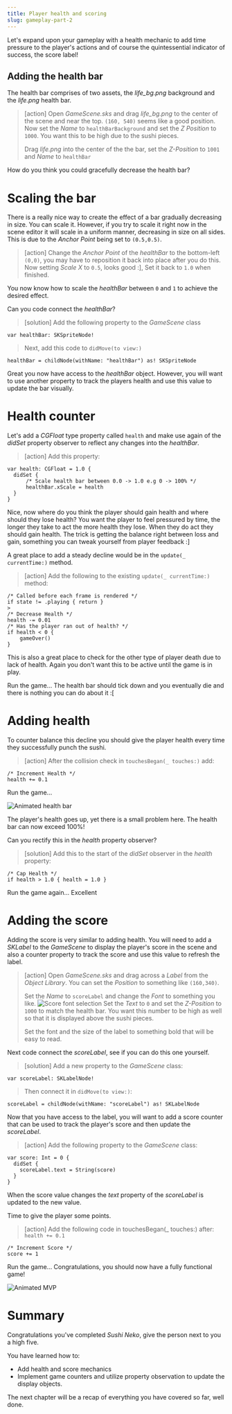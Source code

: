 ```yaml
---
title: Player health and scoring
slug: gameplay-part-2
---
```


Let's expand upon your gameplay with a health mechanic to add time pressure to the player's actions and of course the quintessential indicator of success, the score label!

## Adding the health bar

The health bar comprises of two assets, the *life_bg.png* background and the *life.png* health bar.

> [action]
> Open *GameScene.sks* and drag *life_bg.png* to the center of the scene and near the top.
> `(160, 540)` seems like a good position. Now set the *Name* to `healthBarBackground` and
> set the *Z Position* to `1000`. You want this to be high due to the sushi pieces.
>
> Drag *life.png* into the center of the the bar, set the *Z-Position* to `1001` and *Name* to `healthBar`
>

How do you think you could gracefully decrease the health bar?

# Scaling the bar

There is a really nice way to create the effect of a bar gradually decreasing in size.  You can scale it. However, if you
try to scale it right now in the scene editor it will scale in a uniform manner, decreasing in size on all sides. 
This is due to the *Anchor Point* being set to `(0.5,0.5)`.

> [action]
> Change the *Anchor Point* of the *healthBar* to the bottom-left `(0,0)`, you may have to reposition it back into place
> after you do this. Now setting *Scale X* to `0.5`, looks good :], Set it back to `1.0` when finished.
>

You now know how to scale the *healthBar* between `0` and `1` to achieve the desired effect.

Can you code connect the *healthBar*?

> [solution]
> Add the following property to the *GameScene* class
>
```
var healthBar: SKSpriteNode!
```
>

> Next, add this code to `didMove(to view:)`
>
```
healthBar = childNode(withName: "healthBar") as! SKSpriteNode
```
>

Great you now have access to the *healthBar* object.  However, you will want to use another property to track the players
health and use this value to update the bar visually.

# Health counter

Let's add a *CGFloat* type property called `health` and make use again of the *didSet* property observer to reflect any changes into the *healthBar*.

> [action]
> Add this property:
>
```
var health: CGFloat = 1.0 {
  didSet {    
      /* Scale health bar between 0.0 -> 1.0 e.g 0 -> 100% */
      healthBar.xScale = health
  }
}
```
>

Nice, now where do you think the player should gain health and where should they lose health?
You want the player to feel pressured by time, the longer they take to act the more health they lose.  When they do act
they should gain health.  The trick is getting the balance right between loss and gain, something you can tweak yourself
from player feedback :]

A great place to add a steady decline would be in the `update(_ currentTime:)` method.

> [action]
> Add the following to the existing `update(_ currentTime:)` method:
>
```
/* Called before each frame is rendered */
if state != .playing { return }
>
/* Decrease Health */
health -= 0.01
/* Has the player ran out of health? */
if health < 0 {
    gameOver()
}
```
>

This is also a great place to check for the other type of player death due to lack of health.  Again you don't want this
to be active until the game is in play.

Run the game... The health bar should tick down and you eventually die and there is nothing you can do about it :[

# Adding health

To counter balance this decline you should give the player health every time they successfully punch the sushi.

> [action]
> After the collision check in `touchesBegan(_ touches:)` add:
>
```
/* Increment Health */
health += 0.1
```
>

Run the game...

![Animated health bar](../Tutorial-Images/animated_cat_health.gif)

The player's health goes up, yet there is a small problem here.  The health bar can now exceed 100%!

Can you rectify this in the *health* property observer?

> [solution]
> Add this to the start of the *didSet* observer in the *health* property:
>
```
/* Cap Health */
if health > 1.0 { health = 1.0 }
```
>

Run the game again... Excellent

# Adding the score

Adding the score is very similar to adding health.  You will need to add a *SKLabel* to the *GameScene* to display the
player's score in the scene and also a counter property to track the score and use this value to refresh the label.

> [action]
> Open *GameScene.sks* and drag across a *Label* from the *Object Library*.
> You can set the *Position* to something like `(160,340)`.
>
> Set the *Name* to `scoreLabel` and change the *Font* to something you like.
> ![Score font selection](../Tutorial-Images/xcode_screenshot_font_selection.png)
> Set the *Text* to `0` and set the *Z-Position* to `1000` to match the health bar. You want this number to be high as
> well so that it is displayed above the sushi pieces.
>
> Set the font and the size of the label to something bold that will be easy to read. 
>

Next code connect the *scoreLabel*, see if you can do this one yourself.

> [solution]
> Add a new property to the *GameScene* class:
>
```
var scoreLabel: SKLabelNode!
```
>

> Then connect it in `didMove(to view:)`:
>
```
scoreLabel = childNode(withName: "scoreLabel") as! SKLabelNode
```
>

Now that you have access to the label, you will want to add a score counter that can be used to track the player's score
and then update the *scoreLabel*.

> [action]
> Add the following property to the *GameScene* class:
>
```
var score: Int = 0 {
  didSet {
    scoreLabel.text = String(score)
  }
}
```
>

When the score value changes the *text* property of the *scoreLabel* is updated to the new value.

Time to give the player some points.

> [action]
> Add the following code in touchesBegan(_ touches:) after: `health += 0.1`
>
```
/* Increment Score */
score += 1
```
>

Run the game...  Congratulations, you should now have a fully functional game!

![Animated MVP](../Tutorial-Images/animated_game_mvp.gif)

# Summary

Congratulations you've completed *Sushi Neko*, give the person next to you a high five.

You have learned how to:

- Add health and score mechanics
- Implement game counters and utilize property observation to update the display objects.

The next chapter will be a recap of everything you have covered so far, well done.

